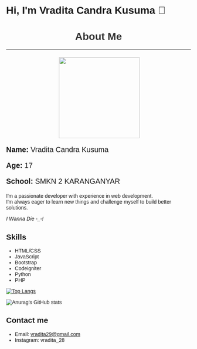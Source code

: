 # Hi, I'm Vradita Candra Kusuma 👋


<body style="font-family: Arial, sans-serif; padding: 20px;">
    <h1 style="text-align: center; color: #333;">About Me</h1>
    <hr style="margin-bottom: 20px;">
    <div style="display: flex; justify-content: center;">
         <img src="https://tenor.com/id/view/tkthao219-bubududu-panda-gif-22124378.gif" align="right" width="220px" height="220px">
    </div>
        <div>
            <p style="font-size: 20px;"><strong>Name:</strong> Vradita Candra Kusuma</p>
            <p style="font-size: 20px;"><strong>Age:</strong> 17 </p>
            <p style="font-size: 20px;"><strong>School:</strong> SMKN 2 KARANGANYAR </p>
        </div>
    </div>
</body>

I'm a passionate developer with experience in web development. <br>
I'm always eager to learn new things and challenge myself to 
build better solutions.

<i>I Wanna Die -_-!</i>

## Skills
- HTML/CSS
- JavaScript
- Bootstrap
- Codeigniter
- Python
- PHP

[![Top Langs](https://github-readme-stats.vercel.app/api/top-langs/?username=Vradita34&hide_progress=true)](https://github.com/Vradita34/github-readme-stats)

![Anurag's GitHub stats](https://github-readme-stats.vercel.app/api?username=Vradita34&show_icons=true&theme=dracula)

## Contact me
- Email: vradita29@gmail.com
- Instagram: vradita_28
